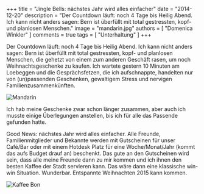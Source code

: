 +++
title = "Jingle Bells: nächstes Jahr wird alles einfacher"
date = "2014-12-20"
description = "Der Countdown läuft: noch 4 Tage bis Heilig Abend. Ich kann nicht anders sagen: Bern ist überfüllt mit total gestressten, kopf- und planlosen Menschen."
image = "mandarin.jpg"
authors = [ "Domenica Winkler" ]
comments = true
tags = [ "Unterhaltung" ]
+++

Der Countdown läuft: noch 4 Tage bis Heilig Abend. Ich kann nicht anders sagen: Bern ist überfüllt mit total gestressten, kopf- und planlosen Menschen, die gehetzt von einem zum anderen Geschäft rasen, um noch Weihnachtsgeschenke zu kaufen. Ich wartete gestern 10 Minuten am Loebeggen und die Gesprächsfetzen, die ich aufschnappte, handelten nur von  (un)passenden Geschenken, gewaltigem Stress und nervigen Familienzusammenkünften.

![Mandarin](mandarin.jpg)

Ich hab meine Geschenke zwar schon länger zusammen, aber auch ich musste einige Überlegungen anstellen, bis ich für alle das Passende gefunden hatte. 

Good News: nächstes Jahr wird alles einfacher. Alle Freunde, Familienmitglieder und Bekannte werden mit Gutscheinen für unser Café/Bar oder mit einem Hotdesk Platz für eine Woche/Monat/Jahr (kommt das aufs Budget drauf an) beschenkt. Das gute an den Gutscheinen wird sein, dass alle meine Freunde dann zu mir kommen und ich ihnen den besten Kaffee der Stadt servieren kann. Das wäre dann eine klassische win-win Situation. Wunderbar. Entspannte Weihnachten 2015 kann kommen. 

![Kaffee Bon](kaffee-bon.jpg)